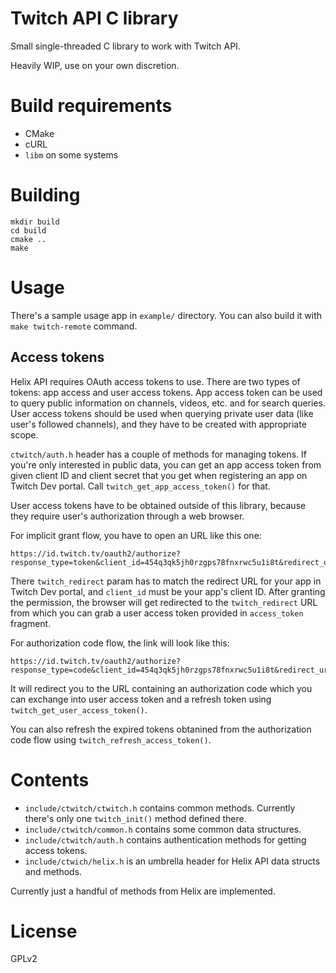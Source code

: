 # Twitch API C library

Small single-threaded C library to work with Twitch API.

Heavily WIP, use on your own discretion.

# Build requirements

- CMake
- cURL
- `libm` on some systems

# Building

```
mkdir build
cd build
cmake ..
make
```

# Usage

There's a sample usage app in `example/` directory. You can also build it with
`make twitch-remote` command.

## Access tokens

Helix API requires OAuth access tokens to use. There are two types of tokens:
app access and user access tokens. App access token can be used to query public
information on channels, videos, etc. and for search queries. User access tokens
should be used when querying private user data (like user's followed channels),
and they have to be created with appropriate scope.

`ctwitch/auth.h` header has a couple of methods for managing tokens. If you're
only interested in public data, you can get an app access token from given
client ID and client secret that you get when registering an app on Twitch Dev
portal. Call `twitch_get_app_access_token()` for that.

User access tokens have to be obtained outside of this library, because they
require user's authorization through a web browser.

For implicit grant flow, you have to open an URL like this one:

```
https://id.twitch.tv/oauth2/authorize?response_type=token&client_id=454q3qk5jh0rzgps78fnxrwc5u1i8t&redirect_uri=http://localhost/twitch_redirect&scope=user%3Aread%3Afollows%20moderator%3Aread%3Afollowers&state=12345
```

There `twitch_redirect` param has to match the redirect URL for your app in
Twitch Dev portal, and `client_id` must be your app's client ID. After granting
the permission, the browser will get redirected to the `twitch_redirect` URL
from which you can grab a user access token provided in `access_token` fragment.

For authorization code flow, the link will look like this:

```
https://id.twitch.tv/oauth2/authorize?response_type=code&client_id=454q3qk5jh0rzgps78fnxrwc5u1i8t&redirect_uri=http://localhost/twitch_redirect&scope=channel%3Amanage%3Apolls+channel%3Aread%3Apolls&state=c3ab8aa609ea11e793ae92361f002671
```

It will redirect you to the URL containing an authorization code which you can
exchange into user access token and a refresh token using
`twitch_get_user_access_token()`.

You can also refresh the expired tokens obtanined from the authorization code
flow using `twitch_refresh_access_token()`.

# Contents

- `include/ctwitch/ctwitch.h` contains common methods. Currently there's only
  one `twitch_init()` method defined there.
- `include/ctwitch/common.h` contains some common data structures.
- `include/ctwitch/auth.h` contains authentication methods for getting access
  tokens.
- `include/ctwich/helix.h` is an umbrella header for Helix API data structs and
  methods.

Currently just a handful of methods from Helix are implemented.

# License

GPLv2

